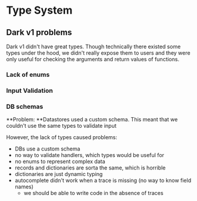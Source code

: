 # Type System

## Dark v1 problems

Dark v1 didn't have great types. Though technically there existed some types under the hood, we didn't really expose them to users and they were only useful for checking the arguments and return values of functions.

### Lack of enums

### Input Validation

### DB schemas

**Problem: **Datastores used a custom schema. This meant that we couldn't use the same types to validate input

However, the lack of types caused problems:

* DBs use a custom schema
* no way to validate handlers, which types would be useful for
* no enums to represent complex data
* records and dictionaries are sorta the same, which is horrible
* dictionaries are just dynamic typing
* autocomplete didn't work when a trace is missing (no way to know field names)
  * we should be able to write code in the absence of traces
